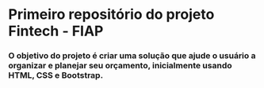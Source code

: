 # Primeiro repositório do projeto Fintech - FIAP

### O objetivo do projeto é criar uma solução que ajude o usuário a organizar e planejar seu orçamento, inicialmente usando HTML, CSS e Bootstrap.
